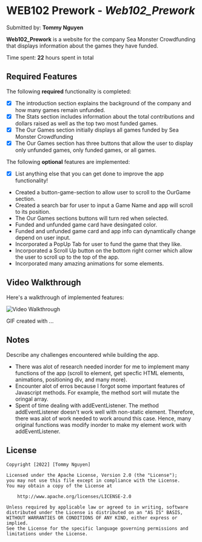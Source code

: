 
# WEB102 Prework - *Web102_Prework*

Submitted by: **Tommy Nguyen**

**Web102_Prework** is a website for the company Sea Monster Crowdfunding that displays information about the games they have funded.

Time spent: **22** hours spent in total

## Required Features

The following **required** functionality is completed:

* [X] The introduction section explains the background of the company and how many games remain unfunded.
* [X] The Stats section includes information about the total contributions and dollars raised as well as the top two most funded games.
* [X] The Our Games section initially displays all games funded by Sea Monster Crowdfunding
* [X] The Our Games section has three buttons that allow the user to display only unfunded games, only funded games, or all games.

The following **optional** features are implemented:

* [X] List anything else that you can get done to improve the app functionality!
- Created a button-game-section to allow user to scroll to the OurGame section.
- Created a search bar for user to input a Game Name and app will scroll to its position.
- The Our Games sections buttons will turn red when selected.
- Funded and unfunded game card have desingated color.
- Funded and unfunded game card and app info can dynamtically change depend on user input.
- Incorporated a PopUp Tab for user to fund the game that they like.
- Incorporated a Scroll Up button on the bottom right corner which allow the user to scroll up to the top of the app.
- Incorporated many amazing animations for some elements. 

## Video Walkthrough

Here's a walkthrough of implemented features:

<img src='walkthrough.gif' title='Video Walkthrough' width='' alt='Video Walkthrough' />

<!-- Replace this with whatever GIF tool you used! -->
GIF created with ...  
<!-- Recommended tools:
[Kap](https://getkap.co/) for macOS
[ScreenToGif](https://www.screentogif.com/) for Windows
[peek](https://github.com/phw/peek) for Linux. -->

## Notes

Describe any challenges encountered while building the app.
- There was alot of research needed inorder for me to implement many functions of the app (scroll to element, get specfic HTML elements, animations, positioning div, and many more). 
- Encounter alot of erros because I forgot some important features of Javascript methods. For example, the method sort will mutate the oringal array. 
- Spent of time dealing with addEventListener. The method addEventListener doesn't work well with non-static element. Therefore, there was alot of work needed to work around this case. Hence, many original functions was modify inorder to make my element work with addEventListener. 

## License

    Copyright [2022] [Tommy Nguyen]

    Licensed under the Apache License, Version 2.0 (the "License");
    you may not use this file except in compliance with the License.
    You may obtain a copy of the License at

        http://www.apache.org/licenses/LICENSE-2.0

    Unless required by applicable law or agreed to in writing, software
    distributed under the License is distributed on an "AS IS" BASIS,
    WITHOUT WARRANTIES OR CONDITIONS OF ANY KIND, either express or implied.
    See the License for the specific language governing permissions and
    limitations under the License.
